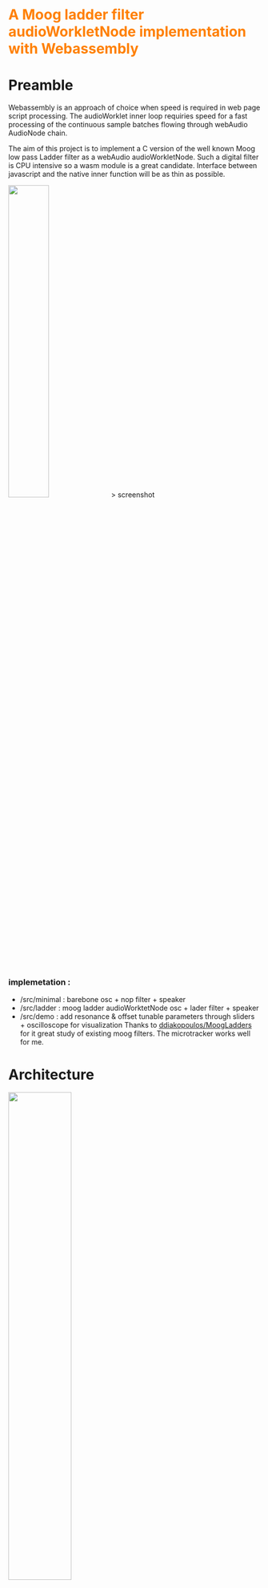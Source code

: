 # <span style="color: #FF8000"> A Moog ladder filter audioWorkletNode implementation with Webassembly
 
# Preamble
Webassembly is an approach of choice when speed  is required in web page script processing. The audioWorklet inner loop requiries speed for a fast processing of the continuous sample batches flowing through webAudio AudioNode chain.

The aim of this project is to implement a C version of the well known Moog low pass Ladder filter as a webAudio audioWorkletNode. Such a digital filter is CPU intensive so a wasm module is a great candidate. Interface between javascript and the native inner function will be as thin as possible.

<img src="/assets/images/Screenshot.png" width="40%" height="40%">
> screenshot
 
### implemetation :
* /src/minimal : barebone osc + nop filter + speaker
* /src/ladder  : moog ladder audioWorktetNode osc + lader filter + speaker
* /src/demo    : add resonance & offset tunable parameters through sliders + oscilloscope for visualization
Thanks to [ddiakopoulos/MoogLadders](https://github.com/ddiakopoulos/MoogLadders) for it great study of existing moog filters.
The microtracker works well for me.

# Architecture
<img src="/assets/images/globalFlow.png" width="50%" height="50%">

# Compile C to wasm Bytecode
Compiles C source file to wasm module. No needs for emscripten js glue to keep things as small and simple as posible.
```script
emcc -O3 -s WASM=1 filterKernel.c -o filterKernel.wasm --no-entry
```

* WASM=1 : will output a Webassedmbly module
* --no-entry : no main function to export.

> actualy the full wasm byteCode is 1123 bytes including the Moog Lader filter code !

#### filterKernel.c
```Cpp
#include <emscripten.h>
...
float inputBuffer[128];
float outputBuffer[128];
...
EMSCRIPTEN_KEEPALIVE
    float* inputBufferPtr() {
        return inputBuffer;
    }
EMSCRIPTEN_KEEPALIVE
    float* outputBufferPtr() {
        return outputBuffer;
    }
EMSCRIPTEN_KEEPALIVE
    void filter() {
        for (int i=0 ; i<128 ; i++) {
            ...
            outputBuffer[i] = out;
        }
    }
```
* the EMSCRIPTEN_KEEPALIVE macro "Tells the compiler and linker to preserve a symbol, and export it" [[emscripten]](https://emscripten.org/docs/getting_started/index.html)
* <span style="color:green;">float inputBuffer[128]</span> & <span style="color:green;">float outputBuffer[128]</span> creates two ***local memory*** float buffers.
* <span style="color:blue;">inputBufferPtr()</span> & <span style="color:blue;">outputBufferPtr(</span>) are two exported functions returning pointers to the allocated local memory.

# Creates audioWorkletNode and sends wasm to its linked AudioWorkletProcessor

### The javascript which creates the Web Audio graph
1. Creates AudioWorkletNode
2. Reads wasm byteCode as a byteArray
3. Sends the byteCode to the newly created AudioWorkletProcessor

#### index.html script
```js
//  Creates a AudioWorkletNode and its associated AudioWorkletProcessor
    await audioCtx.audioWorklet.addModule('worklet-processor.js')
    filterWorkletNode = new AudioWorkletNode(audioCtx, 'worklet-processor')
//  Gets WeAssembly byteCode from file
    const response = await fetch('filterKernel.wasm')
    const byteCode = await response.arrayBuffer()
//  Sends bytecode to the AudioWorkletProcessor for instanciation
    filterWorkletNode.port.postMessage(byteCode)
```
# The AudioWorkletProcessor
1. instantiate the received byteCode, resulting in a module and the first instance of that module.
2. get pointers to instance memory.
3. create a javascript shadow buffer pointing to the corresponding instance buffer.
4. create then innerloop samples process native code function 

#### worklet-processor.js
```js
this.port.onmessage = (e) => {
    //  Instanciate 
    WebAssembly.instantiate(e.data) // 1.
    .then((result) => {
        /*  result : {module: Module, instance: Instance} */
        //  exposes C functions to the outside world. only for readness
        const exports = result.instance.exports;
        //  Gets pointer to wasm module memory
        this.inputStart   = exports.inputBufferPtr(); //2.
        this.outputStart  = exports.outputBufferPtr();
        //  Create shadow typed buffer of float.
        this.inputBuffer  = new Float32Array(exports.memory.buffer, //3.
                                                this.inputStart,
                                                this.WABEAUDIO_FRAME_SIZE);
        this.outputBuffer = new Float32Array(exports.memory.buffer,
                                                this.outputStart,
                                                this.WABEAUDIO_FRAME_SIZE);
        //  Gets the filter function
        this.filter = exports.filter; //4.
    });
```
#### <span style="color:green;">const exports</span> debug view
```
- filter: ƒ $filter()                       -> filter function
- inputBufferPtr: ƒ $inputBufferPtr()       -> return buffer ptr function
- memory: Memory(256)                       -> Wasm memory : 256 page
    *buffer: ArrayBuffer(16777216)          -> WebAssembly pages are 1024
    *[[Prototype]]: WebAssembly.Memory
- outputBufferPtr: ƒ $outputBufferPtr()     -> return buffer ptr function
- ...
```
<img src="/assets/images/memory.png" width="70%" height="70%">
# Finally the process loop
 
1. copy webAudio samples buffer to local memory
2. process samples (ie. audio filter)
3. returns processed samples to WebAudio next Node

```js
    ...
    process(inputList, outputList, parameters) {   

        this.inputBuffer.set(inputList[0][0]);   // 1.
        this.filter();                           // 2.  
        outputList[0][0].set(this.outputBuffer); // 3.
        return true;
    }
    ...
    registerProcessor('worklet-processor', WorkletProcessor);
```
# Passing parameters
Filters needs to be parameterized. Hereafter two transmitting chains between main javascript and inner samples processor loop.
## Calling a C function exported to javascript.
1. UI sends message to WASMWorkletProcessor
#### index.html
```html
    document.getElementById('cutOff').addEventListener('input', (evt) => {
        ladderNode.port.postMessage({cutOff: evt.target.value})
        });
```
2. WASMWorkletProcessor calls an wasm exported function
#### worklet-processor.js
```js
    ...
    this.setCutoff = exports.setCutoff;
    ...
    this.port.onmessage = (e) => {
        ...
        this.setCutoff(value);
        ...
    }
```
3.  Wasm filter process set local variable
#### filter
```cpp
EMSCRIPTEN_KEEPALIVE
    void setCutoff(float c){
        cutoff = c * 2 * _PI / _SAMPLERATE;
        cutoff = (cutoff > 1) ? 1 : cutoff;
    }
```
![Architecture](/assets/images/parameter.png)
 
## Using the <em>AudioWorkletNode.parameters</em> interface.

